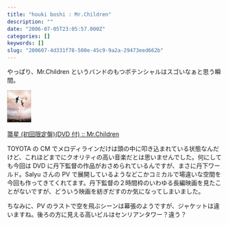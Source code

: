 ```yaml
---
title: "houki boshi : Mr.Children"
description: ""
date: "2006-07-05T23:05:57.000Z"
categories: []
keywords: []
slug: "200607-4d331f78-500e-45c9-9a2a-29473eed662b"
---
```


やっぱり、Mr.Children というバンドのもつポテンシャルはスゴいなぁと思う瞬間。

![](0__cMEZe5cSZDc__0U72.jpg)

[箒星 (初回限定盤)(DVD 付) :: Mr.Children](http://www.amazon.co.jp/exec/obidos/redirect?tag=mrchildrenonl-22%26link_code=xm2%26camp=2025%26creative=165953%26path=http://www.amazon.co.jp/gp/redirect.html%253fASIN=B000FHYJHS%2526tag=mrchildrenonl-22%2526lcode=xm2%2526cID=2025%2526ccmID=165953%2526location=/o/ASIN/B000FHYJHS%25253FSubscriptionId=02ZH6J1W0649DTNS6002)

TOYOTA の CM でメロディラインだけは頭の中に叩き込まれている状態なんだけど、これほどまでにクオリティの高い音楽だとは思いませんでした。何にしても今回は DVD に丹下監督の作品がおさめられているんですが、まさに丹下ワールド。Salyu さんの PV で展開しているようなどこかコミカルで場違いな空間を今回も作ってきてくれてます。丹下監督の２時間枠のいわゆる長編映画を見たことがないですが、どういう映画を紡ぎだすのか気になってしまいました。

ちなみに、PV のラストで空を飛ぶシーンは幕張のようですが、ジャケットは違いますね。後ろの方に見える高いビルはセンリアンタワー？違う？
